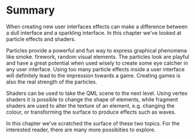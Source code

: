 # Summary

When creating new user interfaces effects can make a difference between a dull interface and a sparkling interface. In this chapter we've looked at particle effects and shaders.

Particles provide a powerful and fun way to express graphical phenomena like smoke. firework, random visual elements. The particles look are playful and have a great potential when used wisely to create some eye catcher in any user interface. Using too many particle effects inside a user interface will definitely lead to the impression towards a game. Creating games is also the real strength of the particles.

Shaders can be used to take the QML scene to the next level. Using vertex shaders it is possible to change the shape of elements, while fragment shaders are used to alter the texture of an element, e.g. changing the colour, or transforming the surface to produce effects such as waves.

In this chapter we've scratched the surface of these two topics. For the interested reader, there are many more possibities to explore.
